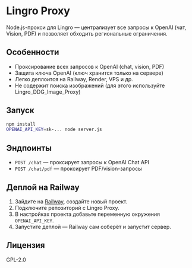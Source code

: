 # Lingro Proxy

Node.js-прокси для Lingro — централизует все запросы к OpenAI (чат, Vision, PDF) и позволяет обходить региональные ограничения.

## Особенности

- Проксирование всех запросов к OpenAI (chat, vision, PDF)
- Защита ключа OpenAI (ключ хранится только на сервере)
- Легко деплоится на Railway, Render, VPS и др.
- Не содержит поиска изображений (для этого используйте Lingro_DDG_Image_Proxy)

## Запуск

```bash
npm install
OPENAI_API_KEY=sk-... node server.js
```

## Эндпоинты

- `POST /chat` — проксирует запросы к OpenAI Chat API
- `POST /chat/pdf` — проксирует PDF/vision-запросы

## Деплой на Railway
1. Зайдите на [Railway](https://railway.app/), создайте новый проект.
2. Подключите репозиторий с Lingro Proxy.
3. В настройках проекта добавьте переменную окружения `OPENAI_API_KEY`.
4. Запустите деплой — Railway сам соберёт и запустит сервер.

## Лицензия

GPL-2.0
